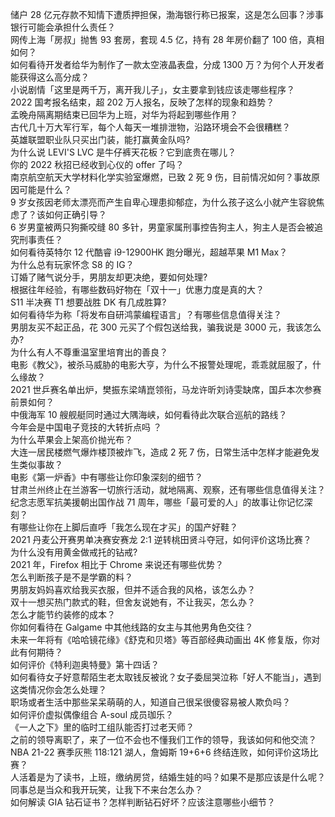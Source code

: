 储户 28 亿元存款不知情下遭质押担保，渤海银行称已报案，这是怎么回事？涉事银行可能会承担什么责任？  
网传上海「房叔」抛售 93 套房，套现 4.5 亿，持有 28 年房价翻了 100 倍，真相如何？  
如何看待开发者给华为制作了一款太空液晶表盘，分成 1300 万？为何个人开发者能获得这么高分成？  
小说剧情「这里是两千万，离开我儿子」，女主要拿到钱应该走哪些程序？  
2022 国考报名结束，超 202 万人报名，反映了怎样的现象和趋势？  
孟晚舟隔离期结束已回华为上班，对华为将起到哪些作用？  
古代几十万大军行军，每个人每天一堆排泄物，沿路环境会不会很糟糕？  
英雄联盟职业队只买出门装，能打赢黄金队吗?  
为什么说 LEVI'S LVC 是牛仔裤天花板？它到底贵在哪儿？  
你的 2022 秋招已经收到心仪的 offer 了吗？  
南京航空航天大学材料化学实验室爆燃，已致 2 死 9 伤，目前情况如何？事故原因可能是什么？  
9 岁女孩因老师太漂亮而产生自卑心理患抑郁症，为什么孩子这么小就产生容貌焦虑了？该如何正确引导？  
6 岁男童被两只狗撕咬缝 80 多针，男童家属刑事控告狗主人，狗主人是否会被追究刑事责任？  
如何看待英特尔 12 代酷睿 i9-12900HK 跑分曝光，超越苹果 M1 Max？  
为什么总有玩家怀念 S8 的 IG？  
订婚了赌气说分手，男朋友却更决绝，要如何处理?  
根据往年经验，有哪些数码好物在「双十一」优惠力度是真的大？  
S11 半决赛 T1 想要战胜 DK 有几成胜算?  
如何看待华为称「将发布自研鸿蒙编程语言」？有哪些信息值得关注？  
男朋友买不起正品，花 300 元买了个假包送给我，骗我说是 3000 元，我该怎么办?  
为什么有人不尊重温室里培育出的善良？  
电影《教父》，被杀马威胁的电影大亨，为什么不报警处理呢，乖乖就屈服了，什么缘故？  
2021 世乒赛名单出炉，樊振东梁靖崑领衔，马龙许昕刘诗雯缺席，国乒本次参赛前景如何？  
中俄海军 10 艘舰艇同时通过大隅海峡，如何看待此次联合巡航的路线？  
今年会是中国电子竞技的大转折点吗 ？  
为什么苹果会上架高价抛光布？  
大连一居民楼燃气爆炸楼顶被炸飞，造成 2 死 7 伤，日常生活中怎样才能避免发生类似事故？  
电影《第一炉香》中有哪些让你印象深刻的细节？  
甘肃兰州终止在兰游客一切旅行活动，就地隔离、观察，还有哪些信息值得关注？  
纪念志愿军抗美援朝出国作战 71 周年，哪些「最可爱的人」的故事让你记忆深刻？  
有哪些让你在上脚后直呼「我怎么现在才买」的国产好鞋？  
2021 丹麦公开赛男单决赛安赛龙 2:1 逆转桃田贤斗夺冠，如何评价这场比赛？  
为什么没有用黄金做戒托的钻戒?  
2021 年，Firefox 相比于 Chrome 来说还有哪些优势？  
怎么判断孩子是不是学霸的料？  
男朋友妈妈喜欢给我买衣服，但并不适合我的风格，该怎么办？  
双十一想买热门款式的鞋，但舍友说她有，不让我买，怎么办？  
怎么才能节约装修的成本？  
你如何看待在 Galgame 中其他线路的女主与其他男角色交往？  
未来一年将有《哈哈镜花缘》《舒克和贝塔》等百部经典动画出 4K 修复版，你对此有何期待？  
如何评价《特利迦奥特曼》第十四话？  
如何看待女子好意帮陌生老太取钱反被讹？女子委屈哭泣称「好人不能当」，遇到这类情况你会怎么处理？  
职场或者生活中那些呆呆萌萌的人，知道自己很呆很傻容易被人欺负吗？  
如何评价虚拟偶像组合 A-soul 成员珈乐？  
《一人之下》里的临时工组队能否打过老天师？  
之前的领导离职了，来了一位不会也不懂我们工作的领导，我该如何和他交流？  
NBA 21-22 赛季灰熊 118:121 湖人，詹姆斯 19+6+6 终结连败，如何评价这场比赛？  
人活着是为了读书，上班，缴纳房贷，结婚生娃的吗？如果不是那应该是什么呢？  
同事总是当众和我开玩笑，让我下不来台怎么办？  
如何解读 GIA 钻石证书？怎样判断钻石好坏？应该注意哪些小细节？  
